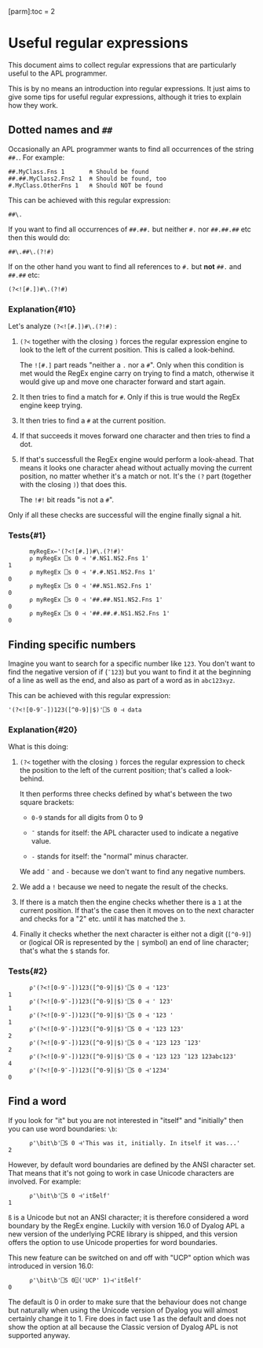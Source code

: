 [parm]:toc  = 2

# Useful regular expressions

This document aims to collect regular expressions that are particularly useful to the APL programmer.

This is by no means an introduction into regular expressions. It just aims to give some tips for useful regular expressions, although it tries to explain how they work.

## Dotted names and `##`

Occasionally an APL programmer wants to find all occurrences of the string `##.`. For example:

~~~
##.MyClass.Fns 1       ⍝ Should be found
##.##.MyClass2.Fns2 1  ⍝ Should be found, too
#.MyClass.OtherFns 1   ⍝ Should NOT be found
~~~

This can be achieved with this regular expression:

~~~
##\.
~~~

If you want to find all occurrences of `##.##.` but neither `#.` nor `##.##.##` etc then this would do:

~~~
##\.##\.(?!#)
~~~

If on the other hand you want to find all references to `#.` but **not** `##.` and `##.##` etc:

~~~
(?<![#.])#\.(?!#)
~~~

### Explanation{#10}

Let's analyze `(?<![#.])#\.(?!#)` :

1. `(?<` together with the closing `)` forces the regular expression engine to look to the left of the current position. This is called  a look-behind.

   The `![#.]` part reads "neither a `.` nor a `#`". Only when this condition is met would the RegEx engine carry on trying to find a match, otherwise it would give up and move one character forward and start again.

2. It then tries to find a match for `#`. Only if this is true would the RegEx engine keep trying.

3. It then tries to find a `#` at the current position. 

4. If that succeeds it moves forward one character and then tries to find a dot. 

5. If that's successfull the RegEx engine would perform a look-ahead. That means it looks one character ahead without actually moving the current position, no matter whether it's a match or not. It's the `(?` part (together with the closing `)`) that does this.

   The `!#!` bit reads "is not a `#`". 

Only if all these checks are successful will the engine finally signal a hit.

### Tests{#1}

~~~
      myRegEx←'(?<![#.])#\.(?!#)'
      ⍴ myRegEx ⎕s 0 ⊣ '#.NS1.NS2.Fns 1'
1
      ⍴ myRegEx ⎕s 0 ⊣ '#.#.NS1.NS2.Fns 1'
0
      ⍴ myRegEx ⎕s 0 ⊣ '##.NS1.NS2.Fns 1'
0
      ⍴ myRegEx ⎕s 0 ⊣ '##.##.NS1.NS2.Fns 1'
0
      ⍴ myRegEx ⎕s 0 ⊣ '##.##.#.NS1.NS2.Fns 1'
0
~~~


## Finding specific numbers

Imagine you want to search for a specific number like `123`. You don't want to find the negative version of if (`¯123`) but you want to find it at the beginning of a line as well as the end, and also as part of a word as in `abc123xyz`.

This can be achieved with this regular expression:

~~~
'(?<![0-9¯-])123([^0-9]|$)'⎕S 0 ⊣ data
~~~

### Explanation{#20}

What is this doing:

1. `(?<` together with the closing `)` forces the regular expression to check the position to the left of the current position; that's called a look-behind.

   It then performs three checks defined by what's between the two square brackets: 

   * `0-9` stands for all digits from 0 to 9

   * `¯` stands for itself: the APL character used to indicate a negative value.

   * `-` stands for itself: the "normal" minus character.

   We add `¯` and `-` because we don't want to find any negative numbers. 

3. We add a `!` because we need to negate the result of the checks.

4. If there is a match then the engine checks whether there is a `1` at the current position. If that's the case then it moves on to the next character and checks for a "2" etc. until it has matched the `3`.

5. Finally it checks whether the next character is either not a digit (`[^0-9]`) or (logical OR is represented by the `|` symbol) an end of line character; that's what the `$` stands for.


### Tests{#2}

~~~
      ⍴'(?<![0-9¯-])123([^0-9]|$)'⎕S 0 ⊣ '123'
1
      ⍴'(?<![0-9¯-])123([^0-9]|$)'⎕S 0 ⊣ ' 123'
1
      ⍴'(?<![0-9¯-])123([^0-9]|$)'⎕S 0 ⊣ '123 '
1
      ⍴'(?<![0-9¯-])123([^0-9]|$)'⎕S 0 ⊣ '123 123'
2
      ⍴'(?<![0-9¯-])123([^0-9]|$)'⎕S 0 ⊣ '123 123 ¯123'
2
      ⍴'(?<![0-9¯-])123([^0-9]|$)'⎕S 0 ⊣ '123 123 ¯123 123abc123'
4
      ⍴'(?<![0-9¯-])123([^0-9]|$)'⎕S 0 ⊣'1234'
0
~~~


## Find a word

If you look for "it" but you are not interested in "itself" and "initially" then you can use word boundaries: `\b`:

~~~
      ⍴'\bit\b'⎕S 0 ⊣'This was it, initially. In itself it was...'
2
~~~

However, by default word boundaries are defined by the ANSI character set. That means that it's not going to work in case Unicode characters are involved. For example:

~~~
      ⍴'\bit\b'⎕S 0 ⊣'itßelf'
1
~~~

`ß` is a Unicode but not an ANSI character; it is therefore considered a word boundary by the RegEx engine. Luckily with version 16.0 of Dyalog APL a new version of the underlying PCRE library is shipped, and this version offers the option to use Unicode properties for word boundaries.

This new feature can be switched on and off with "UCP" option which was introduced in version 16.0:

~~~
      ⍴'\bit\b'⎕S 0⍠('UCP' 1)⊣'itßelf'
0
~~~

The default is 0 in order to make sure that the behaviour does not change but naturally when using the Unicode version of Dyalog you will almost certainly change it to 1. Fire does in fact use 1 as the default and does not show the option at all because the Classic version of Dyalog APL is not supported anyway.
